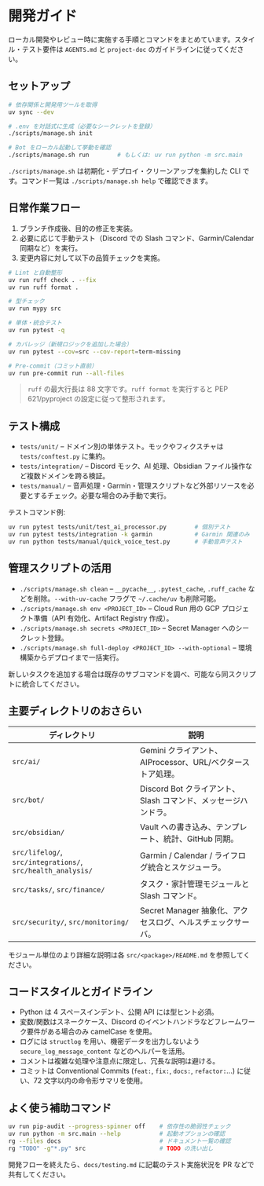 # 開発ガイド

ローカル開発やレビュー時に実施する手順とコマンドをまとめています。スタイル・テスト要件は `AGENTS.md` と `project-doc` のガイドラインに従ってください。

## セットアップ

```bash
# 依存関係と開発用ツールを取得
uv sync --dev

# .env を対話式に生成（必要なシークレットを登録）
./scripts/manage.sh init

# Bot をローカル起動して挙動を確認
./scripts/manage.sh run        # もしくは: uv run python -m src.main
```

`./scripts/manage.sh` は初期化・デプロイ・クリーンアップを集約した CLI です。コマンド一覧は `./scripts/manage.sh help` で確認できます。

## 日常作業フロー

1. ブランチ作成後、目的の修正を実装。
2. 必要に応じて手動テスト（Discord での Slash コマンド、Garmin/Calendar 同期など）を実行。
3. 変更内容に対して以下の品質チェックを実施。

```bash
# Lint と自動整形
uv run ruff check . --fix
uv run ruff format .

# 型チェック
uv run mypy src

# 単体・統合テスト
uv run pytest -q

# カバレッジ（新規ロジックを追加した場合）
uv run pytest --cov=src --cov-report=term-missing

# Pre-commit（コミット直前）
uv run pre-commit run --all-files
```

> `ruff` の最大行長は 88 文字です。`ruff format` を実行すると PEP 621/pyproject の設定に従って整形されます。

## テスト構成

- `tests/unit/` – ドメイン別の単体テスト。モックやフィクスチャは `tests/conftest.py` に集約。
- `tests/integration/` – Discord モック、AI 処理、Obsidian ファイル操作など複数ドメインを跨る検証。
- `tests/manual/` – 音声処理・Garmin・管理スクリプトなど外部リソースを必要とするチェック。必要な場合のみ手動で実行。

テストコマンド例:

```bash
uv run pytest tests/unit/test_ai_processor.py        # 個別テスト
uv run pytest tests/integration -k garmin            # Garmin 関連のみ
uv run python tests/manual/quick_voice_test.py       # 手動音声テスト
```

## 管理スクリプトの活用

- `./scripts/manage.sh clean` – `__pycache__`, `.pytest_cache`, `.ruff_cache` などを削除。`--with-uv-cache` フラグで `~/.cache/uv` も削除可能。
- `./scripts/manage.sh env <PROJECT_ID>` – Cloud Run 用の GCP プロジェクト準備（API 有効化、Artifact Registry 作成）。
- `./scripts/manage.sh secrets <PROJECT_ID>` – Secret Manager へのシークレット登録。
- `./scripts/manage.sh full-deploy <PROJECT_ID> --with-optional` – 環境構築からデプロイまで一括実行。

新しいタスクを追加する場合は既存のサブコマンドを調べ、可能なら同スクリプトに統合してください。

## 主要ディレクトリのおさらい

| ディレクトリ | 説明 |
| --- | --- |
| `src/ai/` | Gemini クライアント、AIProcessor、URL/ベクターストア処理。 |
| `src/bot/` | Discord Bot クライアント、Slash コマンド、メッセージハンドラ。 |
| `src/obsidian/` | Vault への書き込み、テンプレート、統計、GitHub 同期。 |
| `src/lifelog/`, `src/integrations/`, `src/health_analysis/` | Garmin / Calendar / ライフログ統合とスケジューラ。 |
| `src/tasks/`, `src/finance/` | タスク・家計管理モジュールと Slash コマンド。 |
| `src/security/`, `src/monitoring/` | Secret Manager 抽象化、アクセスログ、ヘルスチェックサーバ。 |

モジュール単位のより詳細な説明は各 `src/<package>/README.md` を参照してください。

## コードスタイルとガイドライン

- Python は 4 スペースインデント、公開 API には型ヒント必須。
- 変数/関数はスネークケース、Discord のイベントハンドラなどフレームワーク要件がある場合のみ camelCase を使用。
- ログには `structlog` を用い、機密データを出力しないよう `secure_log_message_content` などのヘルパーを活用。
- コメントは複雑な処理や注意点に限定し、冗長な説明は避ける。
- コミットは Conventional Commits (`feat:`, `fix:`, `docs:`, `refactor:`...) に従い、72 文字以内の命令形サマリを使用。

## よく使う補助コマンド

```bash
uv run pip-audit --progress-spinner off    # 依存性の脆弱性チェック
uv run python -m src.main --help           # 起動オプションの確認
rg --files docs                            # ドキュメント一覧の確認
rg "TODO" -g"*.py" src                     # TODO の洗い出し
```

開発フローを終えたら、`docs/testing.md` に記載のテスト実施状況を PR などで共有してください。

